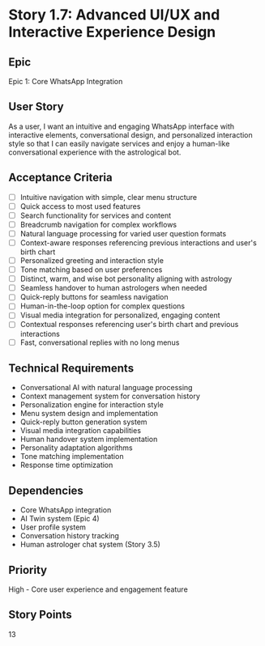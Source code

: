 # Story 1.7: Advanced UI/UX and Interactive Experience Design

## Epic
Epic 1: Core WhatsApp Integration

## User Story
As a user, I want an intuitive and engaging WhatsApp interface with interactive elements, conversational design, and personalized interaction style so that I can easily navigate services and enjoy a human-like conversational experience with the astrological bot.

## Acceptance Criteria
- [ ] Intuitive navigation with simple, clear menu structure
- [ ] Quick access to most used features
- [ ] Search functionality for services and content
- [ ] Breadcrumb navigation for complex workflows
- [ ] Natural language processing for varied user question formats
- [ ] Context-aware responses referencing previous interactions and user's birth chart
- [ ] Personalized greeting and interaction style
- [ ] Tone matching based on user preferences
- [ ] Distinct, warm, and wise bot personality aligning with astrology
- [ ] Seamless handover to human astrologers when needed
- [ ] Quick-reply buttons for seamless navigation
- [ ] Human-in-the-loop option for complex questions
- [ ] Visual media integration for personalized, engaging content
- [ ] Contextual responses referencing user's birth chart and previous interactions
- [ ] Fast, conversational replies with no long menus

## Technical Requirements
- Conversational AI with natural language processing
- Context management system for conversation history
- Personalization engine for interaction style
- Menu system design and implementation
- Quick-reply button generation system
- Visual media integration capabilities
- Human handover system implementation
- Personality adaptation algorithms
- Tone matching implementation
- Response time optimization

## Dependencies
- Core WhatsApp integration
- AI Twin system (Epic 4)
- User profile system
- Conversation history tracking
- Human astrologer chat system (Story 3.5)

## Priority
High - Core user experience and engagement feature

## Story Points
13